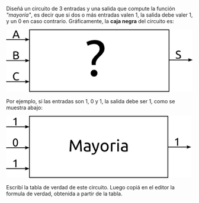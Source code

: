 Diseñá un circuito de 3 entradas y una salida que compute la función _"mayoría"_, es decir  que si dos o más entradas valen 1, la salida debe valer 1, y un 0 en caso contrario.  Gráficamente, la **caja negra** del circuito es:

![alt text](https://github.com/Orga-UNQ/mumuki-guia-bajo-nivel-logica-digital/blob/master/assets/cajanegra3entradas.png?raw=true "Caja negra del circuito mayoría")

Por ejemplo, si las entradas son 1, 0 y 1, la salida debe ser 1, como se muestra abajo:

![alt text](https://github.com/Orga-UNQ/mumuki-guia-bajo-nivel-logica-digital/blob/master/assets/casoMayoria.png?raw=true "mayoría, caso")

Escribí la tabla de verdad de este circuito. Luego copiá en el editor la formula de verdad, obtenida a partir de la tabla.

